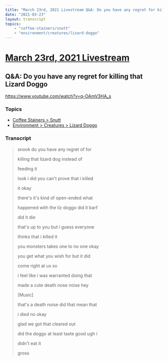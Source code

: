 ```yaml
---
title: "March 23rd, 2021 Livestream Q&A: Do you have any regret for killing that Lizard Doggo"
date: "2021-03-23"
layout: transcript
topics:
    - "coffee-stainers/snutt"
    - "environment/creatures/lizard-doggo"
---
```

# [March 23rd, 2021 Livestream](../2021-03-23.md)
## Q&A: Do you have any regret for killing that Lizard Doggo
https://www.youtube.com/watch?v=q-OAmV3HA_s

### Topics
* [Coffee Stainers > Snutt](../topics/coffee-stainers/snutt.md)
* [Environment > Creatures > Lizard Doggo](../topics/environment/creatures/lizard-doggo.md)

### Transcript

> snook do you have any regret of for
>
> killing that lizard dog instead of
>
> feeding it
>
> look i did you can't prove that i killed
>
> it okay
>
> there's it's kind of open-ended what
>
> happened with the liz doggo did it barf
>
> did it die
>
> that's up to you but i guess everyone
>
> thinks that i killed it
>
> you monsters takes one to no one okay
>
> you get what you wish for but it did
>
> come right at us so
>
> i feel like i was warranted doing that
>
> made a cute death nose noise hey
>
> [Music]
>
> that's a death noise did that mean that
>
> i died no okay
>
> glad we got that cleared out
>
> did the doggo at least taste good ugh i
>
> didn't eat it
>
> gross
